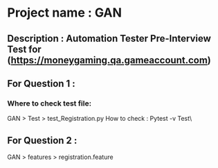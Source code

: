 # Project name : GAN
## Description : Automation Tester Pre-Interview Test for (https://moneygaming.qa.gameaccount.com)
## For Question 1 : 
### Where to check test file: 
GAN > Test > test_Registration.py
How to check : 
Pytest -v Test\

## For Question 2 : 
GAN > features > registration.feature
